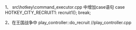 1、
src\hotkey\command_executor.cpp 中增加case语句
    case HOTKEY_CITY_RECRUIT1:
			recruit1();
			break;


2、在王国战争中
play_controller::do_recruit //play_controller.cpp